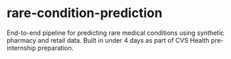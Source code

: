 # rare-condition-prediction
End-to-end pipeline for predicting rare medical conditions using synthetic pharmacy and retail data. Built in under 4 days as part of CVS Health pre-internship preparation.
